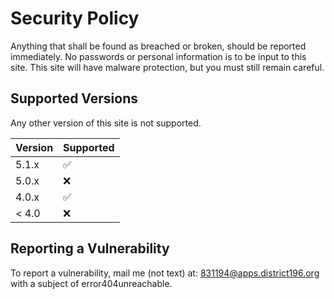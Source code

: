 # Security Policy
Anything that shall be found as breached or broken, should be reported immediately. No passwords or personal information is  to be input to  this site. This site will have malware protection, but you must still remain careful.

## Supported Versions
Any other version of this site is not supported.

| Version | Supported          |
| ------- | ------------------ |
| 5.1.x   | :white_check_mark: |
| 5.0.x   | :x:                |
| 4.0.x   | :white_check_mark: |
| < 4.0   | :x:                |

## Reporting a Vulnerability
To report a vulnerability, mail me (not text) at: 831194@apps.district196.org with a subject of error404unreachable.
